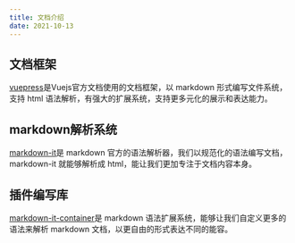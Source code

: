 ```yaml
---
title: 文档介绍
date: 2021-10-13
---
```


## 文档框架

[vuepress](https://vuepress.vuejs.org/)是Vuejs官方文档使用的文档框架，以 markdown 形式编写文件系统，支持 html 语法解析，有强大的扩展系统，支持更多元化的展示和表达能力。
## markdown解析系统
[markdown-it](https://markdown-it.docschina.org/)是 markdown 官方的语法解析器，我们以规范化的语法编写文档，markdown-it 就能够解析成 html，能让我们更加专注于文档内容本身。
## 插件编写库
[markdown-it-container](https://www.npmjs.com/package/markdown-it-container)是 markdown 语法扩展系统，能够让我们自定义更多的语法来解析 markdown 文档，以更自由的形式表达不同的能容。